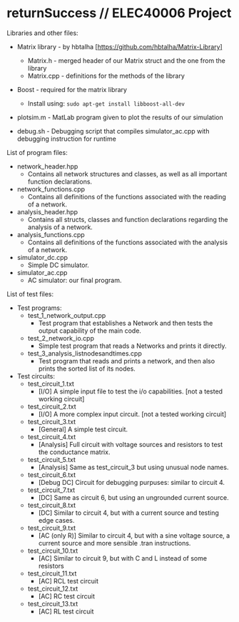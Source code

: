 # returnSuccess // ELEC40006 Project

Libraries and other files:
  - Matrix library - by hbtalha [https://github.com/hbtalha/Matrix-Library]
    - Matrix.h - merged header of our Matrix struct and the one from the library
    - Matrix.cpp - definitions for the methods of the library
  - Boost - required for the matrix library
    - Install using: ```sudo apt-get install libboost-all-dev```
    
  - plotsim.m - MatLab program given to plot the results of our simulation
  
  - debug.sh - Debugging script that compiles simulator_ac.cpp with debugging instruction for runtime

List of program files:
  - network_header.hpp
  	- Contains all network structures and classes, as well as all important function declarations.
  - network_functions.cpp	
  	- Contains all definitions of the functions associated with the reading of a network.
  - analysis_header.hpp
    - Contains all structs, classes and function declarations regarding the analysis of a network.
  - analysis_functions.cpp
    - Contains all definitions of the functions associated with the analysis of a network.
  - simulator_dc.cpp
    - Simple DC simulator.
  - simulator_ac.cpp
    - AC simulator: our final program.

List of test files:
  - Test programs:
    - test\_1\_network\_output.cpp
  	  - Test program that establishes a Network and then tests the output capability of the main code.
    - test\_2\_network\_io.cpp
  	  - Simple test program that reads a Networks and prints it directly.
  	- test\_3\_analysis\_listnodesandtimes.cpp
  	  - Test program that reads and prints a network, and then also prints the sorted list of its nodes.
  - Test circuits:
	- test\_circuit\_1.txt
  	  - [I/O] A simple input file to test the i/o capabilities. [not a tested working circuit]
    - test\_circuit\_2.txt
  	  - [I/O] A more complex input circuit. [not a tested working circuit]
  	- test\_circuit\_3.txt
  	  - [General] A simple test circuit.
  	- test\_circuit\_4.txt
  	  - [Analysis] Full circuit with voltage sources and resistors to test the conductance matrix.
  	- test\_circuit\_5.txt
  	  - [Analysis] Same as test\_circuit\_3 but using unusual node names.
  	- test\_circuit\_6.txt
 	  - [Debug DC] Circuit for debugging purpuses: similar to circuit 4.
  	- test\_circuit\_7.txt
  	  - [DC] Same as circuit 6, but using an ungrounded current source.
  	- test\_circuit\_8.txt
  	  - [DC] Similar to circuit 4, but with a current source and testing edge cases.
  	- test\_circuit\_9.txt
  	  - [AC (only R)] Similar to circuit 4, but with a sine voltage source, a current source and more sensible .tran instructions.
  	- test\_circuit\_10.txt
  	  - [AC] Similar to circuit 9, but with C and L instead of some resistors 
  	- test\_circuit\_11.txt
  	  - [AC] RCL test circuit
  	- test\_circuit\_12.txt
  	  - [AC] RC test circuit
  	- test\_circuit\_13.txt
  	  - [AC] RL test circuit
